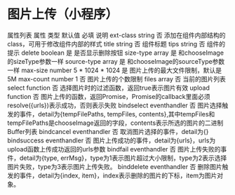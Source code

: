 # 图片上传（小程序）
属性列表
属性	类型	默认值	必填	说明
ext-class	string		否	添加在组件内部结构的class，可用于修改组件内部的样式
title	string		否	组件标题
tips	string		否	组件的提示
delete	boolean		是	是否显示删除按钮
size-type	array		是	和chooseImage的sizeType参数一样
source-type	array		是	和chooseImage的sourceType参数一样
max-size	number	5 * 1024 * 1024	是	图片上传的最大文件限制，默认是5M
max-count	number	1	否	图片上传的个数限制
files	array<object>		否	当前的图片列表
select	function		否	选择图片时的过滤函数，返回true表示图片有效
upload	function		否	图片上传的函数，返回Promise，Promise的callback里面必须resolve({urls})表示成功，否则表示失败
bindselect	eventhandler		否	图片选择触发的事件，detail为{tempFilePaths, tempFiles, contents},其中tempFiles和tempFilePaths是chooseImage返回的字段，contents表示所选的图片的二进制Buffer列表
bindcancel	eventhandler		否	取消图片选择的事件，detail为{}
bindsuccess	eventhandler		否	图片上传成功的事件，detail为{urls}，urls为upload函数上传成功返回的urls参数
bindfail	eventhandler		否	图片上传失败的事件，detail为{type, errMsg}，type为1表示图片超过大小限制，type为2表示选择图片失败，type为3表示图片上传失败。
binddelete	eventhandler		否	删除图片触发的事件，detail为{index, item}，index表示删除的图片的下标，item为图片对象。
